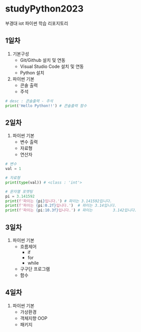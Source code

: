 # studyPython2023
부경대 iot 파이썬 학습 리포지토리

## 1일차
1. 기본구성
    - Git/Github 설치 및 연동
    - Visual Studio Code 설치 및 연동
    - Python 설치
2. 파이썬 기본
    - 콘솔 출력
    - 주석

```python
# desc : 콘솔출력 - 주석
print('Hello Python!!') # 콘솔출력 함수
```

## 2일차
1. 파이썬 기본
    - 변수 출력
    - 자료형
    - 연산자

```python
# 변수
val = 1

# 자료형
print(type(val)) # <class : 'int'>

# 문자열 포맷팅
pi = 3.141592
print(f'파이는 {pi}입니다.') # 파이는 3.141592입니다.
print(f'파이는 {pi:0.2f}입니다.')  # 파이는 3.14입니다.
print(f'파이는 {pi:10.3f}입니다.') # 파이는         3.142입니다. 
```

## 3일차
1. 파이썬 기본 
    - 흐름제어
        - if 
        - for 
        - while
    - 구구단 프로그램
    - 함수

## 4일차
1. 파이썬 기본
    - 가상환경
    - 객체지향 OOP
    - 패키지
